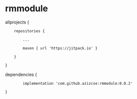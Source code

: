 # rmmodule

allprojects {

		repositories {
		
			...
			
			maven { url 'https://jitpack.io' }
			
		}
		
	}
  
  
  dependencies {
  
	        implementation 'com.github.azizcse:rmmodule:0.0.2'
		
	}
